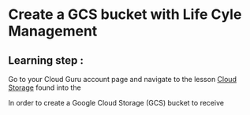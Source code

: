 # Create a GCS bucket with Life Cyle Management

## Learning step : 

Go to your Cloud Guru account page and navigate to the lesson [Cloud Storage](https://learn.acloud.guru/course/gcp-certified-professional-data-engineer/learn/b404afd2-7ff2-5d28-27e0-e9e04743d738/4b1dd68d-e28a-1fb6-b8a3-8690adcd94ec/watch) found into the 

In order to create a Google Cloud Storage (GCS) bucket to receive 